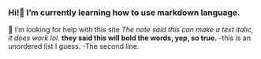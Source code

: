 ### Hi!🌱 I’m currently learning how to use markdown language.
  🤔 I’m looking for help with this site
  _The note said this can make a text italic, it does work lol._
  **they said this will bold the words, yep, so true.**
  -this is an unordered list I guess.
  -The second line.
